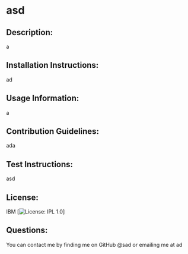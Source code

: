 # asd

  ## Description:
  
  a
  
  ## Installation Instructions:
  
  ad
  
  ## Usage Information:
  
  a
  
  ## Contribution Guidelines:
  
  ada
  
  ## Test Instructions:
  
  asd
  
  ## License:
  
  IBM
  [![License: IPL 1.0](https://img.shields.io/badge/License-IPL_1.0-blue.svg)]
  
  ## Questions:
  
  You can contact me by finding me on GitHub @sad or emailing me at ad
